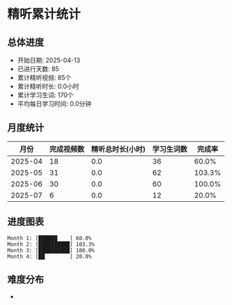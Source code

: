 # 精听累计统计

## 总体进度

- 开始日期: 2025-04-13
- 已进行天数: 85
- 累计精听视频: 85个
- 累计精听时长: 0.0小时
- 累计学习生词: 170个
- 平均每日学习时间: 0.0分钟

## 月度统计

| 月份 | 完成视频数 | 精听总时长(小时) | 学习生词数 | 完成率 |
|-----|-----------|----------------|----------|-------|
| 2025-04 | 18 | 0.0 | 36 | 60.0% |
| 2025-05 | 31 | 0.0 | 62 | 103.3% |
| 2025-06 | 30 | 0.0 | 60 | 100.0% |
| 2025-07 | 6 | 0.0 | 12 | 20.0% |

## 进度图表

```
Month 1: [██████    ] 60.0%
Month 2: [██████████] 103.3%
Month 3: [██████████] 100.0%
Month 4: [██        ] 20.0%
```

## 难度分布

- [简单/中等/困难]: 85 (100.0%)